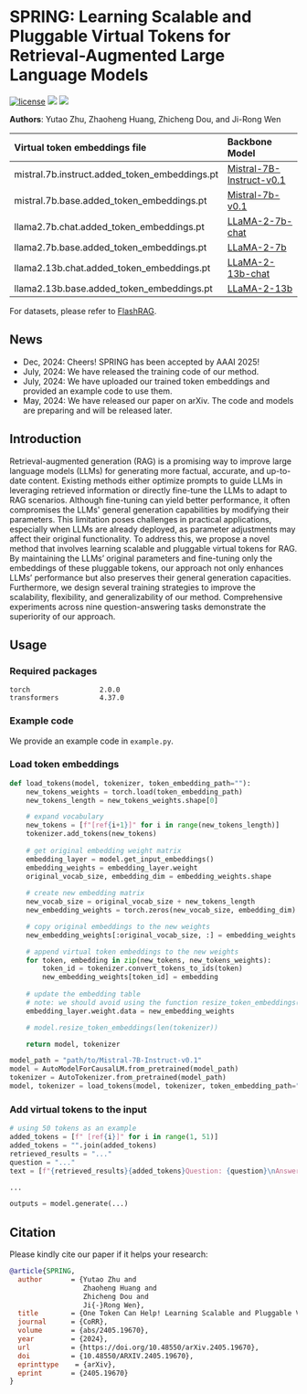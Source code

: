 # SPRING: Learning Scalable and Pluggable Virtual Tokens for Retrieval-Augmented Large Language Models

<p>
<a href="https://github.com/DaoD/SPRING/blob/main/LICENSE"><img src="https://img.shields.io/badge/License-MIT-blue" alt="license"></a>
<a href="https://arxiv.org/abs/2405.19670"><img src="https://img.shields.io/badge/Paper-Arxiv-red"></a>
<a href="https://huggingface.co/yutaozhu94/SPRING"><img src="https://img.shields.io/badge/Embeddings-%F0%9F%A4%97%20Hugging%20Face-8A2BE2"></a>
</p>

**Authors**: Yutao Zhu, Zhaoheng Huang, Zhicheng Dou, and Ji-Rong Wen

| Virtual token embeddings file                                                    | Backbone Model                                                          |
|:---------------------------------------------------------------------------------|:------------------------------------------------------------------------|
| mistral.7b.instruct.added_token_embeddings.pt       | [Mistral-7B-Instruct-v0.1](https://huggingface.co/mistralai/Mistral-7B-Instruct-v0.1)                |
| mistral.7b.base.added_token_embeddings.pt           | [Mistral-7b-v0.1](https://huggingface.co/mistralai/Mistral-7B-v0.1)                                  |
| llama2.7b.chat.added_token_embeddings.pt            | [LLaMA-2-7b-chat](https://huggingface.co/meta-llama/Llama-2-7b-chat-hf)                              |
| llama2.7b.base.added_token_embeddings.pt            | [LLaMA-2-7b](https://huggingface.co/meta-llama/Llama-2-7b-hf)                                        |
| llama2.13b.chat.added_token_embeddings.pt           | [LLaMA-2-13b-chat](https://huggingface.co/meta-llama/Llama-2-13b-chat-hf)                             |
| llama2.13b.base.added_token_embeddings.pt           | [LLaMA-2-13b](https://huggingface.co/meta-llama/Llama-2-13b-hf)                                  |

For datasets, please refer to [FlashRAG](https://github.com/RUC-NLPIR/FlashRAG).

## News
- Dec, 2024: Cheers! SPRING has been accepted by AAAI 2025!
- July, 2024: We have released the training code of our method.
- July, 2024: We have uploaded our trained token embeddings and provided an example code to use them.
- May, 2024: We have released our paper on arXiv. The code and models are preparing and will be released later.

## Introduction

Retrieval-augmented generation (RAG) is a promising way to improve large language models (LLMs) for generating more factual, accurate, and up-to-date content. Existing methods either optimize prompts to guide LLMs in leveraging retrieved information or directly fine-tune the LLMs to adapt to RAG scenarios. Although fine-tuning can yield better performance, it often compromises the LLMs' general generation capabilities by modifying their parameters. This limitation poses challenges in practical applications, especially when LLMs are already deployed, as parameter adjustments may affect their original functionality. To address this, we propose a novel method that involves learning scalable and pluggable virtual tokens for RAG. By maintaining the LLMs’ original parameters and fine-tuning only the embeddings of these pluggable tokens, our approach not only enhances LLMs’ performance but also preserves their general generation capacities. Furthermore, we design several training strategies to improve the scalability, flexibility, and generalizability of our method. Comprehensive experiments across nine question-answering tasks demonstrate the superiority of our approach.

## Usage

### Required packages
```
torch                 2.0.0
transformers          4.37.0
```

### Example code
We provide an example code in `example.py`.

### Load token embeddings
```python
def load_tokens(model, tokenizer, token_embedding_path=""):
    new_tokens_weights = torch.load(token_embedding_path)
    new_tokens_length = new_tokens_weights.shape[0]

    # expand vocabulary
    new_tokens = [f"[ref{i+1}]" for i in range(new_tokens_length)]
    tokenizer.add_tokens(new_tokens)
    
    # get original embedding weight matrix
    embedding_layer = model.get_input_embeddings()
    embedding_weights = embedding_layer.weight
    original_vocab_size, embedding_dim = embedding_weights.shape
    
    # create new embedding matrix
    new_vocab_size = original_vocab_size + new_tokens_length
    new_embedding_weights = torch.zeros(new_vocab_size, embedding_dim)

    # copy original embeddings to the new weights
    new_embedding_weights[:original_vocab_size, :] = embedding_weights

    # append virtual token embeddings to the new weights
    for token, embedding in zip(new_tokens, new_tokens_weights):
        token_id = tokenizer.convert_tokens_to_ids(token)
        new_embedding_weights[token_id] = embedding
    
    # update the embedding table
    # note: we should avoid using the function resize_token_embeddings() because this function will also change the lm_head of the model
    embedding_layer.weight.data = new_embedding_weights

    # model.resize_token_embeddings(len(tokenizer))

    return model, tokenizer

model_path = "path/to/Mistral-7B-Instruct-v0.1"
model = AutoModelForCausalLM.from_pretrained(model_path)
tokenizer = AutoTokenizer.from_pretrained(model_path)
model, tokenizer = load_tokens(model, tokenizer, token_embedding_path="/path/to/mistral.7b.instruct.added_token_embeddings.pt")
```

### Add virtual tokens to the input
```python
# using 50 tokens as an example
added_tokens = [f" [ref{i}]" for i in range(1, 51)]
added_tokens = "".join(added_tokens)
retrieved_results = "..."
question = "..."
text = [f"{retrieved_results}{added_tokens}Question: {question}\nAnswer:"]

...

outputs = model.generate(...)

```


## Citation
Please kindly cite our paper if it helps your research:
```BibTex
@article{SPRING,
  author       = {Yutao Zhu and
                  Zhaoheng Huang and
                  Zhicheng Dou and
                  Ji{-}Rong Wen},
  title        = {One Token Can Help! Learning Scalable and Pluggable Virtual Tokens for Retrieval-Augmented Large Language Models},
  journal      = {CoRR},
  volume       = {abs/2405.19670},
  year         = {2024},
  url          = {https://doi.org/10.48550/arXiv.2405.19670},
  doi          = {10.48550/ARXIV.2405.19670},
  eprinttype    = {arXiv},
  eprint       = {2405.19670}
}
```
